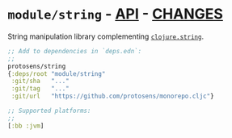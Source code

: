 # `module/string` - [API](doc/API.md)  - [CHANGES](doc/changelog.md)

String manipulation library complementing [`clojure.string`](https://clojuredocs.org/clojure.string).

```clojure
;; Add to dependencies in `deps.edn`:
;;
protosens/string
{:deps/root "module/string"
 :git/sha   "..."
 :git/tag   "..."
 :git/url   "https://github.com/protosens/monorepo.cljc"}
```

```clojure
;; Supported platforms:
;;
[:bb :jvm]
```

